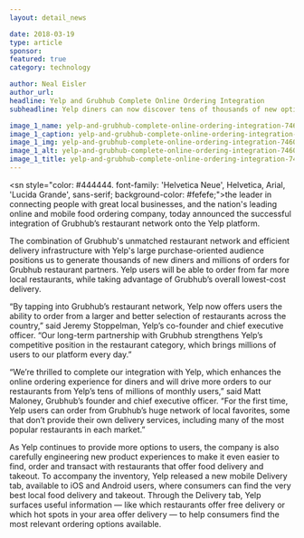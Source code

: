 ```yaml
---
layout: detail_news

date: 2018-03-19
type: article
sponsor:
featured: true
category: technology        

author: Neal Eisler
author_url: 
headline: Yelp and Grubhub Complete Online Ordering Integration
subheadline: Yelp diners can now discover tens of thousands of new options for delivery, while providing Grubhub restaurant partners with more orders

image_1_name: yelp-and-grubhub-complete-online-ordering-integration-74606
image_1_caption: yelp-and-grubhub-complete-online-ordering-integration-74606
image_1_img: yelp-and-grubhub-complete-online-ordering-integration-74606.png
image_1_alt: yelp-and-grubhub-complete-online-ordering-integration-74606
image_1_title: yelp-and-grubhub-complete-online-ordering-integration-74606
---
```

	
<s<!--more-->n style="color: #444444\. font-family: 'Helvetica Neue', Helvetica, Arial, 'Lucida Grande', sans-serif; background-color: #fefefe;">the leader in connecting people with great local businesses, and the nation's leading online and mobile food ordering company, today announced the successful integration of Grubhub&rsquo;s restaurant network onto the Yelp platform.</span>

The combination of Grubhub's unmatched restaurant network and efficient delivery infrastructure with Yelp's large purchase-oriented audience positions us to generate thousands of new diners and millions of orders for Grubhub restaurant partners. Yelp users will be able to order from far more local restaurants, while taking advantage of Grubhub&rsquo;s overall lowest-cost delivery.

&ldquo;By tapping into Grubhub&rsquo;s restaurant network, Yelp now offers users the ability to order from a larger and better selection of restaurants across the country,&rdquo; said Jeremy Stoppelman, Yelp&rsquo;s co-founder and chief executive officer. &ldquo;Our long-term partnership with Grubhub strengthens Yelp&rsquo;s competitive position in the restaurant category, which brings millions of users to our platform every day.&rdquo;

&ldquo;We&rsquo;re thrilled to complete our integration with Yelp, which enhances the online ordering experience for diners and will drive more orders to our restaurants from Yelp&rsquo;s tens of millions of monthly users,&rdquo; said Matt Maloney, Grubhub&rsquo;s founder and chief executive officer. &ldquo;For the first time, Yelp users can order from Grubhub&rsquo;s huge network of local favorites, some that don&rsquo;t provide their own delivery services, including many of the most popular restaurants in each market.&rdquo;

As Yelp continues to provide more options to users, the company is also carefully engineering new product experiences to make it even easier to find, order and transact with restaurants that offer food delivery and takeout. To accompany the inventory, Yelp released a new mobile Delivery tab, available to iOS and Android users, where consumers can find the very best local food delivery and takeout. Through the Delivery tab, Yelp surfaces useful information &mdash; like which restaurants offer free delivery or which hot spots in your area offer delivery &mdash; to help consumers find the most relevant ordering options available.
